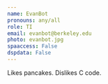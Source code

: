 ```yaml
---
name: EvanBot
pronouns: any/all
role: TI
email: evanbot@berkeley.edu
photo: evanbot.jpg
spaaccess: False
dspdata: False
---
```


Likes pancakes. Dislikes C code.